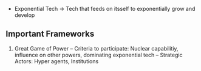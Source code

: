 - Exponential Tech → Tech that feeds on itsself to exponentially grow and develop

## Important Frameworks
1. Great Game of Power
	– Criteria to participate: Nuclear capabilitiy, influence on other powers, dominating exponential tech
	– Strategic Actors: Hyper agents, Institutions